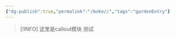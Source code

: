 ```yaml
---
{"dg-publish":true,"permalink":"/boke//","tags":"gardenEntry"}
---
```


> [!INFO]
> 这里是callout模块
测试
